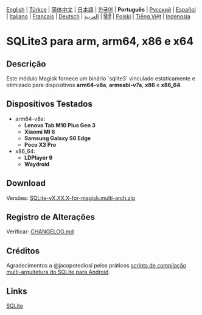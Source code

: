 [English](README.md) | [Türkçe](README-TR.md) | [简体中文](README-CN.md) | [日本語](README-JP.md) | [한국어](README-KR.md) | **Português** | [Русский](README-RU.md) | [Español](README-ES.md) | [Italiano](README-IT.md) | [Français](README-FR.md) | [Deutsch](README-DE.md) | [العربية](README-AR.md) | [हिंदी](README-IN.md) | [Polski](README-PL.md) | [Tiếng Việt](README-VI.md) | [Indenosia](README-ID)


# SQLite3 para arm, arm64, x86 e x64

## Descrição

Este módulo Magisk fornece um binário ´sqlite3´ vinculado estaticamente e otimizado para dispositivos **arm64-v8a**, **armeabi-v7a**, **x86** e **x86_64**.

## Dispositivos Testados

 - arm64-v8a:
   - **Lenovo Tab M10 Plus Gen 3**
   - **Xiaomi MI 6**
   - **Samsung Galaxy S6 Edge**
   - **Poco X3 Pro**
 - x86_64:
   - **LDPlayer 9**
   - **Waydroid**
   
## Download

Versões: [SQLite-vX.XX.X-for-magisk.multi-arch.zip](https://github.com/rojenzaman/sqlite3-magisk-module/releases)

## Registro de Alterações

Verificar: [CHANGELOG.md](CHANGELOG.md)

## Créditos

Agradecimentos a @jacopotediosi pelos práticos [scripts de compilação multi-arquitetura do SQLite para Android](https://github.com/jacopotediosi/sqlite3-android).

## Links
[SQLite](https://www.sqlite.org/)